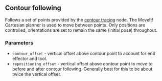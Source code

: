 ## Contour following

Follows a set of points provided by the [contour tracing](../../src/saif_perception/src/contour_tracing) node. The MoveIt! Cartesian planner is used to move between points. Only positions are controlled, orientations are set to remain the same (initial pose) throughout.

### Parameters

* `contour_offset` - vertical offset above contour point to account for end effector and tool.
* `repositioning_offset` - vertical offset above contour point to move to before and after contour following. Generally best for this to be about twice the vertical offset.
